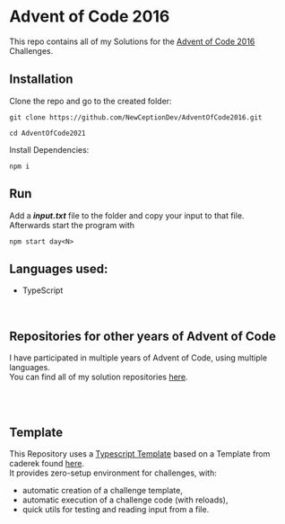 # Advent of Code 2016

This repo contains all of my Solutions for the [Advent of Code 2016](https://adventofcode.com/2016) Challenges.

## Installation

Clone the repo and go to the created folder:

```
git clone https://github.com/NewCeptionDev/AdventOfCode2016.git
```

```
cd AdventOfCode2021
```

Install Dependencies:

```
npm i
```


## Run
Add a ***input.txt*** file to the folder and copy your input to that file.<br>
Afterwards start the program with
```
npm start day<N>
```


## Languages used:

- TypeScript

<br>

## Repositories for other years of Advent of Code
I have participated in multiple years of Advent of Code, using multiple languages.<br>
You can find all of my solution repositories [here](https://github.com/NewCeptionDev?tab=repositories&q=AdventOfCode&type=&language=&sort=).

<br>
<br>


## Template

This Repository uses a [Typescript Template](https://github.com/NewCeptionDev/AdventOfCodeTemplate-for-TS) based on a Template from caderek found [here](https://github.com/caderek/aoc-starter-ts). <br>
It provides zero-setup environment for challenges, with:

- automatic creation of a challenge template,
- automatic execution of a challenge code (with reloads),
- quick utils for testing and reading input from a file.
